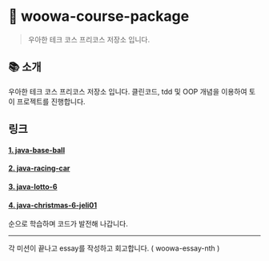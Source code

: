 # 🚀 woowa-course-package

> 우아한 테크 코스 프리코스 저장소 입니다.

## 📚 소개

우아한 테크 코스 프리코스 저장소 입니다.
클린코드, tdd 및 OOP 개념을 이용하여 토이 프로젝트를 진행합니다.

## 링크

#### [1. java-base-ball](https://github.com/jeli01/woowa-course-package/tree/main/java-baseball-6)

#### [2. java-racing-car](https://github.com/jeli01/woowa-course-package/tree/main/java-racingcar-6)

#### [3. java-lotto-6](https://github.com/jeli01/woowa-course-package/tree/main/java-lotto-6)

#### [4. java-christmas-6-jeli01](https://github.com/jeli01/woowa-course-package/tree/main/java-christmas-6-jeli01)


순으로 학습하며 코드가 발전해 나갑니다.

---

각 미션이 끝나고 essay를 작성하고 회고합니다. ( woowa-essay-nth )
